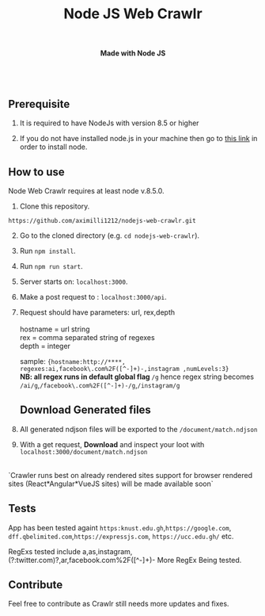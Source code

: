 <h1 align="center">
  Node JS Web Crawlr
  <br>
</h1>


<h4 align="center">
  <br><br>
  Made with Node JS
</h4>

<br>
<br>

## Prerequisite

1. It is required to have NodeJs with version 8.5 or higher

2. If you do not have installed node.js in your machine then go to [this link](https://nodejs.org/en/download/) in order to install node.

## How to use

Node Web Crawlr requires at least node v.8.5.0.

1. Clone this repository.
```
https://github.com/aximilli1212/nodejs-web-crawlr.git
```

2. Go to the cloned directory (e.g. `cd nodejs-web-crawlr`).

3. Run `npm install`.

4. Run `npm run start`.

4. Server starts on: `localhost:3000`.

5. Make a post request to : `localhost:3000/api`.

6. Request should have parameters: url, rex,depth <br ><br >
     hostname = url string<br> 
    rex = comma separated string of regexes <br>
    depth = integer
    
    sample: `{hostname:http://****, regexes:ai,facebook\.com%2F([^-]+)-,instagram ,numLevels:3}`<br>
    <b>NB: all regex runs in default global flag  </b> `/g`
      hence regex string becomes `/ai/g`,`/facebook\.com%2F([^-]+)-/g`,`/instagram/g`
    
    ## Download Generated files
  

7. All generated ndjson files will be exported to the `/document/match.ndjson`
8. With a get request, <b>Download</b> and inspect your loot with `localhost:3000/document/match.ndjson` 

<br>
`Crawler runs best on already rendered sites support for browser rendered sites (React*Angular*VueJS sites) will be made available soon`

<br>

## Tests

App has been tested againt `https:knust.edu.gh`,`https://google.com`, `dff.qbelimited.com`,`https://expressjs.com`, `https://ucc.edu.gh/` etc.

RegExs tested include a,as,instagram,(?:twitter.com)?,ar,facebook\.com%2F([^-]+)-
More RegEx Being tested.

## Contribute

Feel free to contribute as Crawlr still needs more updates and fixes.
